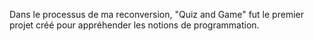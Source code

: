 Dans le processus de ma reconversion, "Quiz and Game" fut le premier projet créé pour appréhender les notions de programmation.

